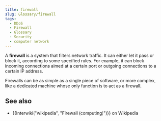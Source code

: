 ```yaml
---
title: firewall
slug: Glossary/firewall
tags:
  - DDoS
  - Firewall
  - Glossary
  - Security
  - computer network
---
```

<p>A <strong>firewall</strong> is a system that filters network traffic. It can either let it pass or block it, according to some specified rules. For example, it can block incoming connections aimed at a certain port or outgoing connections to a certain IP address.</p>

<p>Firewalls can be as simple as a single piece of software, or more complex, like a dedicated machine whose only function is to act as a firewall.</p>

<h2 id="see_also">See also</h2>

<ul>
 <li>{{Interwiki("wikipedia", "Firewall (computing)")}} on Wikipedia</li>
</ul>
